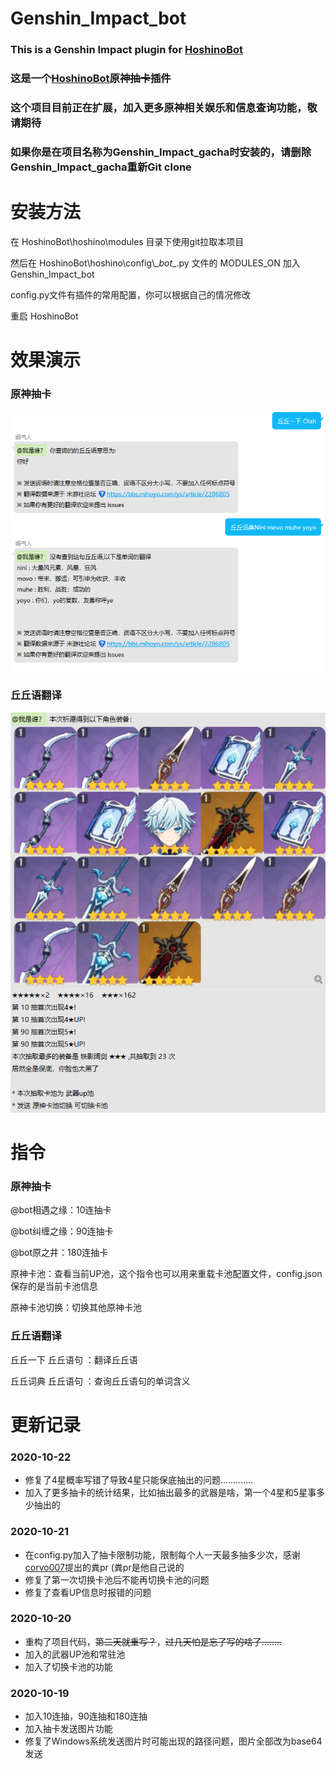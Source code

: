 # Genshin_Impact_bot

### This is a Genshin Impact plugin for [HoshinoBot](https://github.com/Ice-Cirno/HoshinoBot)
### 这是一个[HoshinoBot](https://github.com/Ice-Cirno/HoshinoBot)原神~~抽卡~~插件
### 这个项目目前正在扩展，加入更多原神相关娱乐和信息查询功能，敬请期待

### 如果你是在项目名称为Genshin_Impact_gacha时安装的，请删除Genshin_Impact_gacha重新Git clone

# 安装方法

在 HoshinoBot\hoshino\modules 目录下使用git拉取本项目

然后在 HoshinoBot\\hoshino\\config\\\__bot__.py 文件的 MODULES_ON 加入 Genshin_Impact_bot

config.py文件有插件的常用配置，你可以根据自己的情况修改

重启 HoshinoBot

# 效果演示
### 原神抽卡
![原神抽卡](https://github.com/H-K-Y/Genshin_Impact_bot/blob/main/screenshot/qiu_qiu_translation.png) 
### 丘丘语翻译
![丘丘语翻译](https://github.com/H-K-Y/Genshin_Impact_bot/blob/main/screenshot/genshin_impact_gacha.png) 

# 指令

### 原神抽卡

@bot相遇之缘：10连抽卡

@bot纠缠之缘：90连抽卡

@bot原之井：180连抽卡

原神卡池：查看当前UP池，这个指令也可以用来重载卡池配置文件，config.json保存的是当前卡池信息

原神卡池切换：切换其他原神卡池


### 丘丘语翻译
丘丘一下 丘丘语句 ：翻译丘丘语

丘丘词典 丘丘语句 ：查询丘丘语句的单词含义


# 更新记录

### 2020-10-22
* 修复了4星概率写错了导致4星只能保底抽出的问题.............
* 加入了更多抽卡的统计结果，比如抽出最多的武器是啥，第一个4星和5星事多少抽出的

### 2020-10-21
* 在config.py加入了抽卡限制功能，限制每个人一天最多抽多少次，感谢[corvo007](https://github.com/corvo007)提出的粪pr (粪pr是他自己说的
* 修复了第一次切换卡池后不能再切换卡池的问题
* 修复了查看UP信息时报错的问题

### 2020-10-20
* 重构了项目代码，~~第二天就重写？~~，~~过几天怕是忘了写的啥了........~~
* 加入的武器UP池和常驻池
* 加入了切换卡池的功能

### 2020-10-19
* 加入10连抽，90连抽和180连抽
* 加入抽卡发送图片功能
* 修复了Windows系统发送图片时可能出现的路径问题，图片全部改为base64发送





